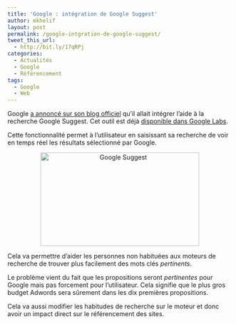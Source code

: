```yaml
---
title: 'Google : intégration de Google Suggest'
author: mkhelif
layout: post
permalink: /google-intgration-de-google-suggest/
tweet_this_url:
  - http://bit.ly/17qRPj
categories:
  - Actualités
  - Google
  - Référencement
tags:
  - Google
  - Web
---
```

Google <a href="http://googleblog.blogspot.com/2008/08/at-loss-for-words.html" target="_blank">a annoncé sur son blog officiel</a> qu&#8217;il allait intégrer l&#8217;aide à la recherche Google Suggest. Cet outil est déjà <a href="http://www.google.com/webhp?complete=1&hl=fr" target="_blank">disponible dans Google Labs</a>.

Cette fonctionnalité permet à l&#8217;utilisateur en saisissant sa recherche de voir en temps réel les résultats sélectionné par Google.

<p align="center">
  <a href="http://www.mkhelif.fr/uploads/2008/08/google-suggest.png"><img class="aligncenter size-full wp-image-148" title="Google Suggest" src="http://www.mkhelif.fr/uploads/2008/08/google-suggest.png" alt="Google Suggest" width="356" height="210" /></a>
</p>

Cela va permettre d&#8217;aider les personnes non habituées aux moteurs de recherche de trouver plus facilement des mots clés *pertinents*.

Le problème vient du fait que les propositions seront *pertinentes* pour Google mais pas forcement pour l&#8217;utilisateur. Cela signifie que le plus gros budget Adwords sera sûrement dans les dix premières propositions.

Cela va aussi modifier les habitudes de recherche sur le moteur et donc avoir un impact direct sur le référencement des sites.
